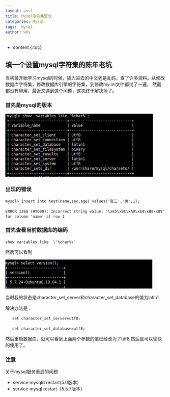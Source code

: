 ```yaml
---
layout: post
title: Mysql字符集更改
categories: Mysql 
tags:  Mysql
author: wbs
---
```


* content
{:toc}

## 填一个设置mysql字符集的陈年老坑

  当初最开始学习mysql的时候，插入进去的中文老是乱码，查了许多资料。从修改数据库字符集，修改数据库引擎的字符集，到修改my.ini文件都试了一遍，
然而都没有卵用，最近又遇到这个问题，这次终于解决掉了。

### 首先是mysql的版本

![image](../images/mysql-character-set/数据库字符状态.JPG)

### 出现的错误

```
mysql> insert into test(name,sec,age) values('张三','男',1);
  
ERROR 1366 (HY000): Incorrect string value: '\xE5\xBC\xA0\xE4\xB8\x89' for column 'name' at row 1  
```

### 首先查看当前数据库的编码

`show variables like  \'%char%\'`

然后可以看到

![image](../images/mysql-character-set/数据库版本.JPG)

当时我的状态是character_set_server和character_set_database的值为latin1

解决办法是：

```
   set character_set_server=utf8;
   
   set character_set_database=utf8;
```

然后重启数据库，就可以看到上面两个参数的值已经改为了utf8,然后就可以愉快的使用了。

### 注意
关于mysql服务重启的问题
* service mysqld  restart(5.0版本）
* service mysql restart（5.5.7版本）


